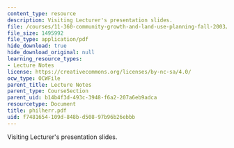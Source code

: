 ```yaml
---
content_type: resource
description: Visiting Lecturer's presentation slides.
file: /courses/11-360-community-growth-and-land-use-planning-fall-2003/f7481654109d848bd50897b96b26ebbb_philherr.pdf
file_size: 1495992
file_type: application/pdf
hide_download: true
hide_download_original: null
learning_resource_types:
- Lecture Notes
license: https://creativecommons.org/licenses/by-nc-sa/4.0/
ocw_type: OCWFile
parent_title: Lecture Notes
parent_type: CourseSection
parent_uid: b14b4f3d-493c-3948-f6a2-207a6eb9adca
resourcetype: Document
title: philherr.pdf
uid: f7481654-109d-848b-d508-97b96b26ebbb
---
```

Visiting Lecturer's presentation slides.